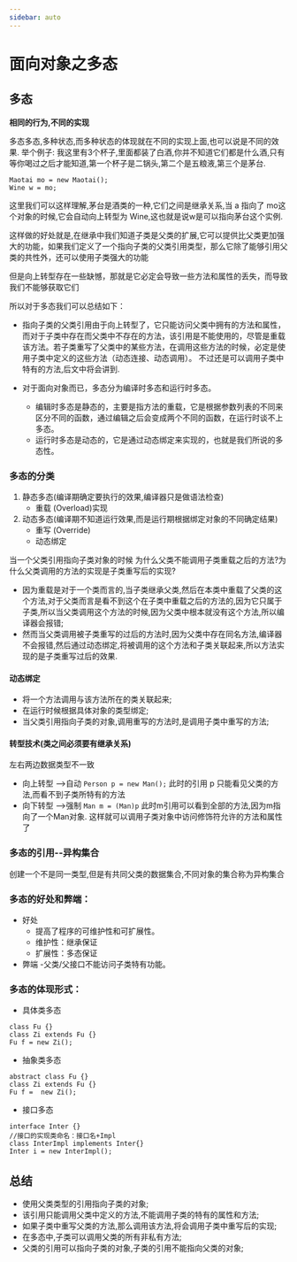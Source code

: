 ```yaml
---
sidebar: auto
---
```


# 面向对象之多态

## 多态  

**相同的行为,不同的实现**

多态多态,多种状态,而多种状态的体现就在不同的实现上面,也可以说是不同的效果.
举个例子:
我这里有3个杯子,里面都装了白酒,你并不知道它们都是什么酒,只有等你喝过之后才能知道,第一个杯子是二锅头,第二个是五粮液,第三个是茅台.

```
Maotai mo = new Maotai();
Wine w = mo;
```
这里我们可以这样理解,茅台是酒类的一种,它们之间是继承关系,当 a 指向了 mo这个对象的时候,它会自动向上转型为 Wine,这也就是说w是可以指向茅台这个实例.

这样做的好处就是,在继承中我们知道子类是父类的扩展,它可以提供比父类更加强大的功能，如果我们定义了一个指向子类的父类引用类型，那么它除了能够引用父类的共性外，还可以使用子类强大的功能

但是向上转型存在一些缺憾，那就是它必定会导致一些方法和属性的丢失，而导致我们不能够获取它们

 所以对于多态我们可以总结如下：
 
 - 指向子类的父类引用由于向上转型了，它只能访问父类中拥有的方法和属性，而对于子类中存在而父类中不存在的方法，该引用是不能使用的，尽管是重载该方法。若子类重写了父类中的某些方法，在调用这些方法的时候，必定是使用子类中定义的这些方法（动态连接、动态调用）。
 不过还是可以调用子类中特有的方法,后文中将会讲到.
 
 - 对于面向对象而已，多态分为编译时多态和运行时多态。
 
	 - 编辑时多态是静态的，主要是指方法的重载，它是根据参数列表的不同来区分不同的函数，通过编辑之后会变成两个不同的函数，在运行时谈不上多态。	
	 -  运行时多态是动态的，它是通过动态绑定来实现的，也就是我们所说的多态性。


### 多态的分类

1. 静态多态(编译期确定要执行的效果,编译器只是做语法检查)
    - 重载 (Overload)实现
2. 动态多态(编译期不知道运行效果,而是运行期根据绑定对象的不同确定结果)
    - 重写 (Override)
    - 动态绑定

当一个父类引用指向子类对象的时候
为什么父类不能调用子类重载之后的方法?为什么父类调用的方法的实现是子类重写后的实现?

- 因为重载是对于一个类而言的,当子类继承父类,然后在本类中重载了父类的这个方法,对于父类而言是看不到这个在子类中重载之后的方法的,因为它只属于子类,所以当父类调用这个方法的时候,因为父类中根本就没有这个方法,所以编译器会报错;
- 然而当父类调用被子类重写的过后的方法时,因为父类中存在同名方法,编译器不会报错,然后通过动态绑定,将被调用的这个方法和子类关联起来,所以方法实现的是子类重写过后的效果.


#### 动态绑定
- 将一个方法调用与该方法所在的类关联起来;
- 在运行时候根据具体对象的类型绑定;
- 当父类引用指向子类的对象,调用重写的方法时,是调用子类中重写的方法;

#### 转型技术(类之间必须要有继承关系)
左右两边数据类型不一致

- 向上转型 -->自动 
`Person p = new Man();`
此时的引用 p 只能看见父类的方法,而看不到子类所特有的方法
- 向下转型 -->强制
`Man m = (Man)p`
此时m引用可以看到全部的方法,因为m指向了一个Man对象.
这样就可以调用子类对象中访问修饰符允许的方法和属性了

### 多态的引用--异构集合
创建一个不是同一类型,但是有共同父类的数据集合,不同对象的集合称为异构集合


### 多态的好处和弊端：
- 好处
    - 提高了程序的可维护性和可扩展性。
    - 维护性：继承保证
    - 扩展性：多态保证
- 弊端
	-父类/父接口不能访问子类特有功能。

### 多态的体现形式：
- 具体类多态

```
class Fu {}
class Zi extends Fu {}
Fu f = new Zi();
```
- 抽象类多态

```
abstract class Fu {}
class Zi extends Fu {}
Fu f =  new Zi();
```

- 接口多态

```
interface Inter {}
//接口的实现类命名：接口名+Impl
class InterImpl implements Inter{}
Inter i = new InterImpl();
```

## 总结

- 使用父类类型的引用指向子类的对象;
- 该引用只能调用父类中定义的方法,不能调用子类的特有的属性和方法;
- 如果子类中重写父类的方法,那么调用该方法,将会调用子类中重写后的实现; 
- 在多态中,子类可以调用父类的所有非私有方法;
- 父类的引用可以指向子类的对象,子类的引用不能指向父类的对象;

